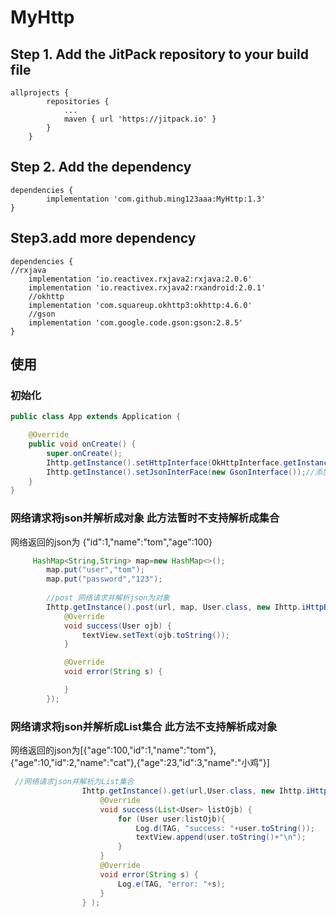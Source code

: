 # MyHttp

## Step 1. Add the JitPack repository to your build file
```
allprojects {
		repositories {
			...
			maven { url 'https://jitpack.io' }
		}
	}
```
## Step 2. Add the dependency
	dependencies {
	        implementation 'com.github.ming123aaa:MyHttp:1.3'
	}
  
## Step3.add more dependency
```
dependencies {
//rxjava
    implementation 'io.reactivex.rxjava2:rxjava:2.0.6'
    implementation 'io.reactivex.rxjava2:rxandroid:2.0.1'
    //okhttp
    implementation 'com.squareup.okhttp3:okhttp:4.6.0'
    //gson
    implementation 'com.google.code.gson:gson:2.8.5'
}
```

## 使用

### 初始化
```java
public class App extends Application {

    @Override
    public void onCreate() {
        super.onCreate();
        Ihttp.getInstance().setHttpInterface(OkHttpInterface.getInstance());//添加网络请求模块
        Ihttp.getInstance().setJsonInterFace(new GsonInterface());//添加json解析模块
    }
}
```

### 网络请求将json并解析成对象   此方法暂时不支持解析成集合
网络返回的json为 {"id":1,"name":"tom","age":100}
```java
     HashMap<String,String> map=new HashMap<>();
        map.put("user","tom");
        map.put("password","123");
	
        //post 网络请求并解析json为对象
        Ihttp.getInstance().post(url, map, User.class, new Ihttp.iHttpBack<User>() {
            @Override
            void success(User ojb) {
                textView.setText(ojb.toString());
            }

            @Override
            void error(String s) {

            }
        });
```

###  网络请求将json并解析成List集合  此方法不支持解析成对象
网络返回的json为[{"age":100,"id":1,"name":"tom"},{"age":10,"id":2,"name":"cat"},{"age":23,"id":3,"name":"小鸡"}]
```java
 //网络请求json并解析为List集合
                Ihttp.getInstance().get(url,User.class, new Ihttp.iHttpBackList<User>() {
                    @Override
                    void success(List<User> listOjb) {
                        for (User user:listOjb){
                            Log.d(TAG, "success: "+user.toString());
                            textView.append(user.toString()+"\n");
                        }
                    }
                    @Override
                    void error(String s) {
                        Log.e(TAG, "error: "+s);
                    }
                } );
```
